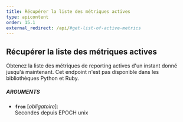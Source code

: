```yaml
---
title: Récupérer la liste des métriques actives
type: apicontent
order: 15.1
external_redirect: /api/#get-list-of-active-metrics
---
```


## Récupérer la liste des métriques actives
Obtenez la liste des métriques de reporting actives d'un instant donné jusqu'à maintenant. Cet endpoint n'est pas disponible dans les bibliothèques Python et Ruby.

##### ARGUMENTS
* **`from`** [*obligatoire*]:  
    Secondes depuis EPOCH unix



